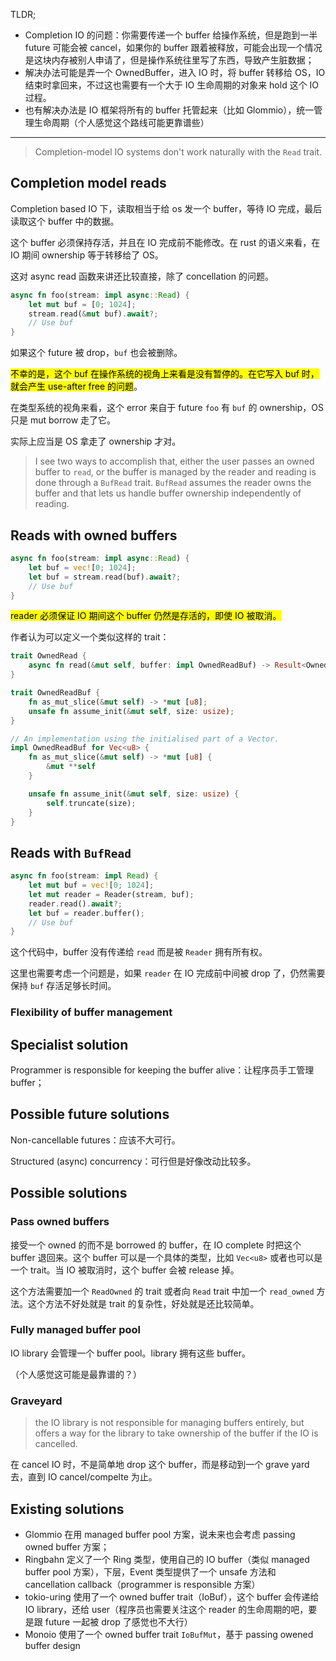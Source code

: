 
TLDR;

- Completion IO 的问题：你需要传递一个 buffer 给操作系统，但是跑到一半 future 可能会被 cancel，如果你的 buffer 跟着被释放，可能会出现一个情况是这块内存被别人申请了，但是操作系统往里写了东西，导致产生脏数据；
- 解决办法可能是弄一个 OwnedBuffer，进入 IO 时，将 buffer 转移给 OS，IO 结束时拿回来，不过这也需要有一个大于 IO 生命周期的对象来 hold 这个 IO 过程。
- 也有解决办法是 IO 框架将所有的 buffer 托管起来（比如 Glommio），统一管理生命周期（个人感觉这个路线可能更靠谱些）

---

> Completion-model IO systems don't work naturally with the `Read` trait.
## Completion model reads

Completion based IO 下，读取相当于给 os 发一个 buffer，等待 IO 完成，最后读取这个 buffer 中的数据。

这个 buffer 必须保持存活，并且在 IO 完成前不能修改。在 rust 的语义来看，在 IO 期间 ownership 等于转移给了 OS。

这对 async read 函数来讲还比较直接，除了 concellation 的问题。

```rust
async fn foo(stream: impl async::Read) {
    let mut buf = [0; 1024];
    stream.read(&mut buf).await?;
    // Use buf
}
```

如果这个 future 被 drop，`buf` 也会被删除。

<mark>不幸的是，这个 buf 在操作系统的视角上来看是没有暂停的。在它写入 buf 时，就会产生 use-after free 的问题</mark>。

在类型系统的视角来看，这个 error 来自于 future `foo` 有 `buf` 的 ownership，OS 只是 mut borrow 走了它。

实际上应当是 OS 拿走了 ownership 才对。

> I see two ways to accomplish that, either the user passes an owned buffer to `read`, or the buffer is managed by the reader and reading is done through a `BufRead` trait. `BufRead` assumes the reader owns the buffer and that lets us handle buffer ownership independently of reading.

## Reads with owned buffers

```rust
async fn foo(stream: impl async::Read) {
    let buf = vec![0; 1024];
    let buf = stream.read(buf).await?;
    // Use buf
}
```

<mark>reader 必须保证 IO 期间这个 buffer 仍然是存活的，即使 IO 被取消。</mark>

作者认为可以定义一个类似这样的 trait：

```rust
trait OwnedRead {
    async fn read(&mut self, buffer: impl OwnedReadBuf) -> Result<OwnedReadBuf>;
}

trait OwnedReadBuf {
    fn as_mut_slice(&mut self) -> *mut [u8];
    unsafe fn assume_init(&mut self, size: usize);
}

// An implementation using the initialised part of a Vector.
impl OwnedReadBuf for Vec<u8> {
    fn as_mut_slice(&mut self) -> *mut [u8] {
        &mut **self
    }

    unsafe fn assume_init(&mut self, size: usize) {
        self.truncate(size);
    }
}
```

## Reads with `BufRead`

```rust
async fn foo(stream: impl Read) {
    let mut buf = vec![0; 1024];
    let mut reader = Reader(stream, buf);
    reader.read().await?;
    let buf = reader.buffer();
    // Use buf
}
```

这个代码中，buffer 没有传递给 `read` 而是被 `Reader` 拥有所有权。

这里也需要考虑一个问题是，如果 `reader` 在 IO 完成前中间被 drop 了，仍然需要保持 `buf` 存活足够长时间。
### Flexibility of buffer management

## Specialist solution

Programmer is responsible for keeping the buffer alive：让程序员手工管理 buffer；
## Possible future solutions

Non-cancellable futures：应该不大可行。

Structured (async) concurrency：可行但是好像改动比较多。
## Possible solutions

### Pass owned buffers

接受一个 owned 的而不是 borrowed 的 buffer，在 IO complete 时把这个 buffer 退回来。这个 buffer 可以是一个具体的类型，比如 `Vec<u8>` 或者也可以是一个 trait。当 IO 被取消时，这个 buffer 会被 release 掉。

这个方法需要加一个 `ReadOwned` 的 trait 或者向 `Read` trait 中加一个 `read_owned` 方法。这个方法不好处就是 trait 的复杂性，好处就是还比较简单。
### Fully managed buffer pool

IO library 会管理一个 buffer pool。library 拥有这些 buffer。

（个人感觉这可能是最靠谱的？）
### Graveyard

> the IO library is not responsible for managing buffers entirely, but offers a way for the library to take ownership of the buffer if the IO is cancelled.

在 cancel IO 时，不是简单地 drop 这个 buffer，而是移动到一个 grave yard 去，直到 IO cancel/compelte 为止。

## Existing solutions

- Glommio 在用 managed buffer pool 方案，说未来也会考虑 passing owned buffer 方案；
- Ringbahn 定义了一个 Ring 类型，使用自己的 IO buffer（类似 managed buffer pool 方案），下层，Event 类型提供了一个 unsafe 方法和 cancellation callback（programmer is responsible 方案）
- tokio-uring 使用了一个 owned buffer trait（IoBuf），这个 buffer 会传递给 IO library，还给 user（程序员也需要关注这个 reader 的生命周期的吧，要是跟 future 一起被 drop 了感觉也不大行）
- Monoio 使用了一个 owned buffer trait `IoBufMut`，基于 passing owened buffer design